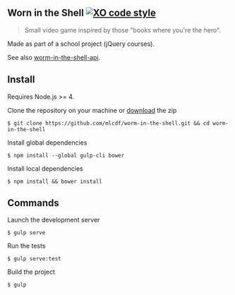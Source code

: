 ## Worn in the Shell [![XO code style](https://img.shields.io/badge/code_style-XO-5ed9c7.svg)](https://github.com/sindresorhus/xo)
> Small video game inspired by those "books where you're the hero".

Made as part of a school project (jQuery courses).

See also [worm-in-the-shell-api](https://github.com/mlcdf/worm-in-the-shell-api).

## Install

Requires Node.js >= 4.

Clone the repository on your machine or [download](https://github.com/mlcdf/worm-in-the-shell/archive/master.zip) the zip
```console
$ git clone https://github.com/mlcdf/worm-in-the-shell.git && cd worm-in-the-shell
```

Install global dependencies
```console
$ npm install --global gulp-cli bower
```

Install local dependencies
```console
$ npm install && bower install
```

## Commands

Launch the development server
```console
$ gulp serve
```

Run the tests
```console
$ gulp serve:test
```

Build the project
```console
$ gulp
```
